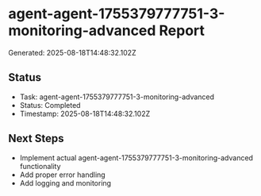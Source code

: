 # agent-agent-1755379777751-3-monitoring-advanced Report

Generated: 2025-08-18T14:48:32.102Z

## Status
- Task: agent-agent-1755379777751-3-monitoring-advanced
- Status: Completed
- Timestamp: 2025-08-18T14:48:32.102Z

## Next Steps
- Implement actual agent-agent-1755379777751-3-monitoring-advanced functionality
- Add proper error handling
- Add logging and monitoring
